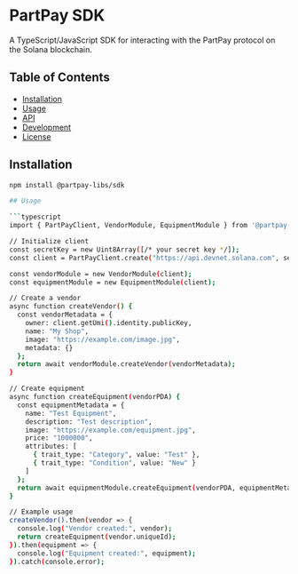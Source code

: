 # PartPay SDK

A TypeScript/JavaScript SDK for interacting with the PartPay protocol on the Solana blockchain.

## Table of Contents

- [Installation](#installation)
- [Usage](#usage)
- [API](#api)
- [Development](#development)
- [License](#license)

## Installation

```bash
npm install @partpay-libs/sdk

## Usage

```typescript
import { PartPayClient, VendorModule, EquipmentModule } from '@partpay-libs/sdk';

// Initialize client
const secretKey = new Uint8Array([/* your secret key */]);
const client = PartPayClient.create("https://api.devnet.solana.com", secretKey);

const vendorModule = new VendorModule(client);
const equipmentModule = new EquipmentModule(client);

// Create a vendor
async function createVendor() {
  const vendorMetadata = {
    owner: client.getUmi().identity.publicKey,
    name: "My Shop",
    image: "https://example.com/image.jpg",
    metadata: {}
  };
  return await vendorModule.createVendor(vendorMetadata);
}

// Create equipment
async function createEquipment(vendorPDA) {
  const equipmentMetadata = {
    name: "Test Equipment",
    description: "Test description",
    image: "https://example.com/equipment.jpg",
    price: "1000000",
    attributes: [
      { trait_type: "Category", value: "Test" },
      { trait_type: "Condition", value: "New" }
    ]
  };
  return await equipmentModule.createEquipment(vendorPDA, equipmentMetadata);
}

// Example usage
createVendor().then(vendor => {
  console.log("Vendor created:", vendor);
  return createEquipment(vendor.uniqueId);
}).then(equipment => {
  console.log("Equipment created:", equipment);
}).catch(console.error);